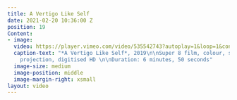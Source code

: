 ```yaml
---
title: A Vertigo Like Self
date: 2021-02-20 10:36:00 Z
position: 19
Content:
- image: 
  video: https://player.vimeo.com/video/535542743?autoplay=1&loop=1&controls=false
  caption-text: "*A Vertigo Like Self*, 2019\n\nSuper 8 film, colour, silent\n\nFor
    projection, digitised HD \n\nDuration: 6 minutes, 50 seconds"
  image-size: medium
  image-position: middle
  image-margin-right: xsmall
layout: video
---
```


